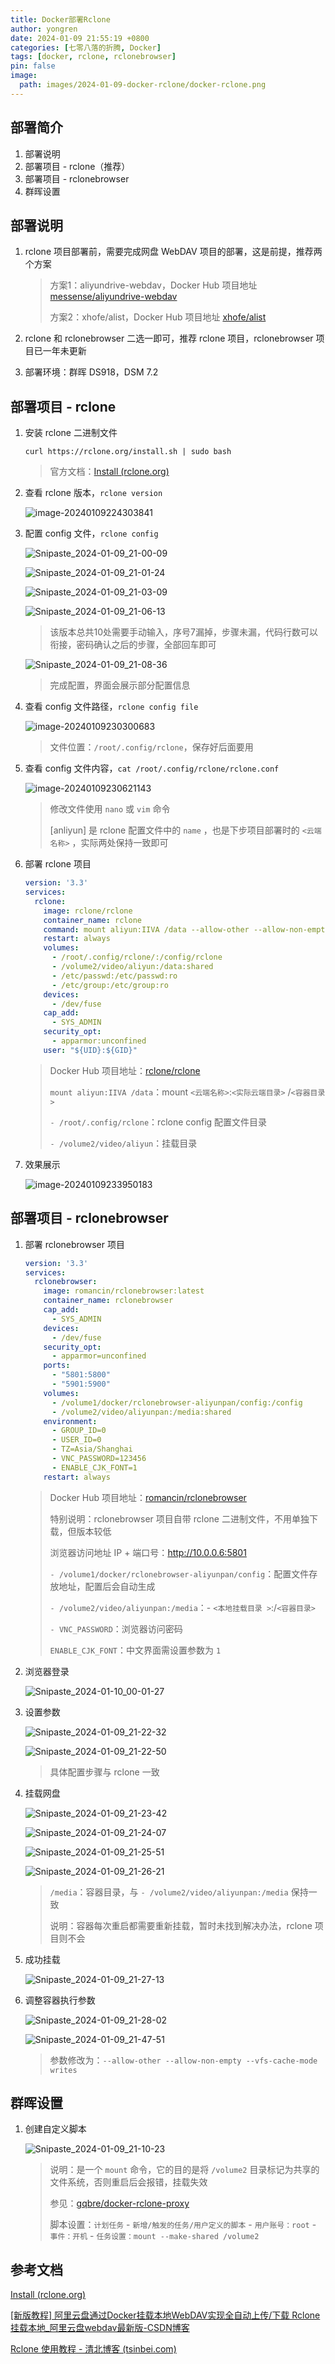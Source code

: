 ```yaml
---
title: Docker部署Rclone
author: yongren
date: 2024-01-09 21:55:19 +0800
categories: [七零八落的折腾, Docker]
tags: [docker, rclone, rclonebrowser]
pin: false
image:
  path: images/2024-01-09-docker-rclone/docker-rclone.png
---
```


## 部署简介

1. 部署说明
2. 部署项目 - rclone（推荐）
3. 部署项目 - rclonebrowser
4. 群晖设置

## 部署说明

1. rclone 项目部署前，需要完成网盘 WebDAV 项目的部署，这是前提，推荐两个方案

   > 方案1：aliyundrive-webdav，Docker Hub 项目地址 [messense/aliyundrive-webdav](https://hub.docker.com/r/messense/aliyundrive-webdav)
   >
   > 方案2：xhofe/alist，Docker Hub 项目地址 [xhofe/alist](https://hub.docker.com/r/xhofe/alist)

2. rclone 和 rclonebrowser 二选一即可，推荐 rclone 项目，rclonebrowser 项目已一年未更新

3. 部署环境：群晖 DS918，DSM 7.2

## 部署项目 - rclone

1. 安装 rclone 二进制文件

    ```
    curl https://rclone.org/install.sh | sudo bash
    ```

    > 官方文档：[Install (rclone.org)](https://rclone.org/install/)   

2. 查看 rclone 版本，`rclone version`

    ![image-20240109224303841](images/2024-01-09-docker-rclone/image-20240109224303841.png)

3. 配置 config 文件，`rclone config`

    ![Snipaste_2024-01-09_21-00-09](images/2024-01-09-docker-rclone/Snipaste_2024-01-09_21-00-09.png)

    ![Snipaste_2024-01-09_21-01-24](images/2024-01-09-docker-rclone/Snipaste_2024-01-09_21-01-24.png)

    ![Snipaste_2024-01-09_21-03-09](images/2024-01-09-docker-rclone/Snipaste_2024-01-09_21-03-09.png)

    ![Snipaste_2024-01-09_21-06-13](images/2024-01-09-docker-rclone/Snipaste_2024-01-09_21-06-13.png)

    > 该版本总共10处需要手动输入，序号7漏掉，步骤未漏，代码行数可以衔接，密码确认之后的步骤，全部回车即可

    ![Snipaste_2024-01-09_21-08-36](images/2024-01-09-docker-rclone/Snipaste_2024-01-09_21-08-36.png)

    > 完成配置，界面会展示部分配置信息

4. 查看 config 文件路径，`rclone config file`

    ![image-20240109230300683](images/2024-01-09-docker-rclone/image-20240109230300683.png)

    > 文件位置：`/root/.config/rclone`，保存好后面要用

5. 查看 config 文件内容，`cat /root/.config/rclone/rclone.conf`

    ![image-20240109230621143](images/2024-01-09-docker-rclone/image-20240109230621143.png)

    > 修改文件使用 `nano` 或 `vim` 命令
    >
    > [anliyun] 是 rclone 配置文件中的 `name` ，也是下步项目部署时的 `<云端名称>` ，实际两处保持一致即可

6. 部署 rclone 项目

    ```yaml
    version: '3.3'
    services:
      rclone:
        image: rclone/rclone
        container_name: rclone
        command: mount aliyun:IIVA /data --allow-other --allow-non-empty --vfs-cache-mode writes
        restart: always
        volumes:
          - /root/.config/rclone/:/config/rclone
          - /volume2/video/aliyun:/data:shared
          - /etc/passwd:/etc/passwd:ro
          - /etc/group:/etc/group:ro
        devices:
          - /dev/fuse
        cap_add:
          - SYS_ADMIN
        security_opt:
          - apparmor:unconfined
        user: "${UID}:${GID}"
    ```

    > Docker Hub 项目地址：[rclone/rclone](https://hub.docker.com/r/rclone/rclone)
    >
    > `mount aliyun:IIVA /data`：mount `<云端名称>`:`<实际云端目录>` /`<容器目录>`
    >
    > `- /root/.config/rclone`：rclone config 配置文件目录
    >
    > `- /volume2/video/aliyun`：挂载目录

7. 效果展示

    ![image-20240109233950183](images/2024-01-09-docker-rclone/image-20240109233950183.png)

## 部署项目 - rclonebrowser

1. 部署 rclonebrowser 项目

    ```yaml
    version: '3.3'
    services:
      rclonebrowser:
        image: romancin/rclonebrowser:latest
        container_name: rclonebrowser
        cap_add:
          - SYS_ADMIN
        devices:
          - /dev/fuse
        security_opt:
          - apparmor=unconfined
        ports:
          - "5801:5800"
          - "5901:5900"
        volumes:
          - /volume1/docker/rclonebrowser-aliyunpan/config:/config
          - /volume2/video/aliyunpan:/media:shared
        environment:
          - GROUP_ID=0
          - USER_ID=0
          - TZ=Asia/Shanghai
          - VNC_PASSWORD=123456
          - ENABLE_CJK_FONT=1
        restart: always
    ```

    > Docker Hub 项目地址：[romancin/rclonebrowser](https://hub.docker.com/r/romancin/rclonebrowser)
    >
    > 特别说明：rclonebrowser 项目自带 rclone 二进制文件，不用单独下载，但版本较低
    >
    > 浏览器访问地址 IP + 端口号：http://10.0.0.6:5801 
    >
    > `- /volume1/docker/rclonebrowser-aliyunpan/config`：配置文件存放地址，配置后会自动生成
    >
    > `- /volume2/video/aliyunpan:/media`：- `<本地挂载目录 >`:/`<容器目录>`
    >
    > `- VNC_PASSWORD`：浏览器访问密码
    >
    > `ENABLE_CJK_FONT`：中文界面需设置参数为 `1` 

2. 浏览器登录

    ![Snipaste_2024-01-10_00-01-27](images/2024-01-09-docker-rclone/Snipaste_2024-01-10_00-01-27.png)

3. 设置参数

    ![Snipaste_2024-01-09_21-22-32](images/2024-01-09-docker-rclone/Snipaste_2024-01-09_21-22-32.png)
    
    ![Snipaste_2024-01-09_21-22-50](images/2024-01-09-docker-rclone/Snipaste_2024-01-09_21-22-50.png)
    
    > 具体配置步骤与 rclone 一致

4. 挂载网盘

    ![Snipaste_2024-01-09_21-23-42](images/2024-01-09-docker-rclone/Snipaste_2024-01-09_21-23-42.png)

    ![Snipaste_2024-01-09_21-24-07](images/2024-01-09-docker-rclone/Snipaste_2024-01-09_21-24-07.png)

    ![Snipaste_2024-01-09_21-25-51](images/2024-01-09-docker-rclone/Snipaste_2024-01-09_21-25-51.png)

    ![Snipaste_2024-01-09_21-26-21](images/2024-01-09-docker-rclone/Snipaste_2024-01-09_21-26-21.png)

    > `/media`：容器目录，与 `- /volume2/video/aliyunpan:/media` 保持一致
    >
    > 说明：容器每次重启都需要重新挂载，暂时未找到解决办法，rclone 项目则不会

5. 成功挂载

    ![Snipaste_2024-01-09_21-27-13](images/2024-01-09-docker-rclone/Snipaste_2024-01-09_21-27-13.png)

6. 调整容器执行参数

    ![Snipaste_2024-01-09_21-28-02](images/2024-01-09-docker-rclone/Snipaste_2024-01-09_21-28-02.png)
    
    ![Snipaste_2024-01-09_21-47-51](images/2024-01-09-docker-rclone/Snipaste_2024-01-09_21-47-51.png)
    
    > 参数修改为：`--allow-other --allow-non-empty --vfs-cache-mode writes`

## 群晖设置

1. 创建自定义脚本

    ![Snipaste_2024-01-09_21-10-23](images/2024-01-09-docker-rclone/Snipaste_2024-01-09_21-10-23.png)
    
    > 说明：是一个 `mount` 命令，它的目的是将 `/volume2` 目录标记为共享的文件系统，否则重启后会报错，挂载失效
    >
    > 参见：[gqbre/docker-rclone-proxy](https://hub.docker.com/r/gqbre/docker-rclone-proxy)
    >
    > 脚本设置：`计划任务` - `新增/触发的任务/用户定义的脚本` - `用户账号：root` - `事件：开机` - `任务设置：mount --make-shared /volume2`

## 参考文档

[Install (rclone.org)](https://rclone.org/install/)

[[新版教程] 阿里云盘通过Docker挂载本地WebDAV实现全自动上传/下载 Rclone挂载本地_阿里云盘webdav最新版-CSDN博客](https://blog.csdn.net/u013659623/article/details/131113516)

[Rclone 使用教程 - 清北博客 (tsinbei.com)](https://blog.tsinbei.com/archives/1445/)
